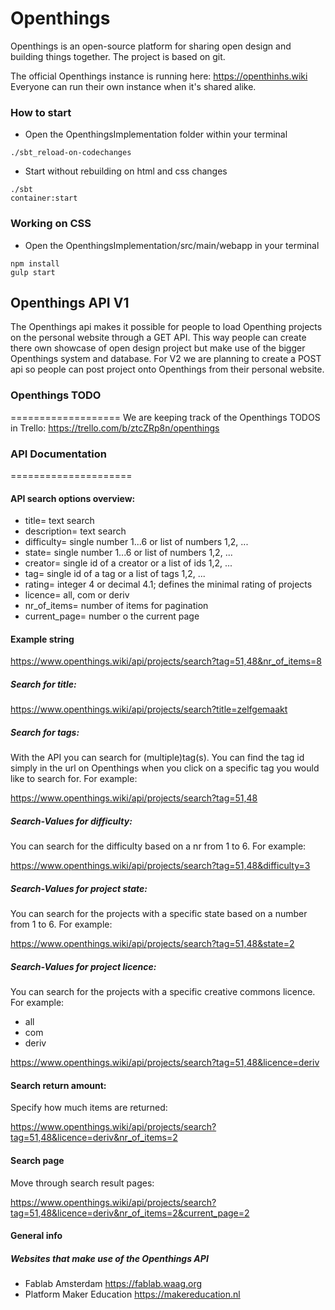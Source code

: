 Openthings
==========
Openthings is an open-source platform for sharing open design and building things together. The project is based on git.

The official Openthings instance is running here: https://openthinhs.wiki
Everyone can run their own instance when it's shared alike.

### How to start
- Open the OpenthingsImplementation folder within your terminal
```
./sbt_reload-on-codechanges
```
- Start without rebuilding on html and css changes

```
./sbt
container:start
```

### Working on CSS
- Open the OpenthingsImplementation/src/main/webapp in your terminal
```
npm install
gulp start
```

## Openthings API V1
The Openthings api makes it possible for people to load Openthing projects on the personal website through a GET API. This way people can create there own showcase of open design project but make use of the bigger Openthings system and database. For V2 we are planning to create a POST api so people can post project onto Openthings from their personal website.

### Openthings TODO
===================
We are keeping track of the Openthings TODOS in Trello:
https://trello.com/b/ztcZRp8n/openthings

### API Documentation
=====================

#### API search options overview:
- title= text search
- description= text search
- difficulty= single number 1...6 or list of numbers 1,2, ...
- state= single number 1...6 or list of numbers 1,2, ...
- creator= single id of a creator or a list of ids  1,2, ...
- tag= single id of a tag or a list of tags  1,2, ...
- rating= integer 4 or decimal 4.1; defines the minimal rating of projects
- licence= all, com or deriv
- nr_of_items= number of items for pagination
- current_page= number o the current page

#### Example string
https://www.openthings.wiki/api/projects/search?tag=51,48&nr_of_items=8

##### Search for title:
https://www.openthings.wiki/api/projects/search?title=zelfgemaakt

##### Search for tags:
With the API you can search for (multiple)tag(s). You can find the tag id simply in the url on Openthings when you click on a specific tag you would like to search for. For example:

https://www.openthings.wiki/api/projects/search?tag=51,48

##### Search-Values for difficulty:
You can search for the difficulty based on a nr from 1 to 6. For example:

https://www.openthings.wiki/api/projects/search?tag=51,48&difficulty=3

##### Search-Values for project state:
You can search for the projects with a specific state based on a number from 1 to 6. For example:

https://www.openthings.wiki/api/projects/search?tag=51,48&state=2

##### Search-Values for project licence:
You can search for the projects with a specific creative commons licence. For example:

- all
- com
- deriv

https://www.openthings.wiki/api/projects/search?tag=51,48&licence=deriv

#### Search return amount:
Specify how much items are returned:

https://www.openthings.wiki/api/projects/search?tag=51,48&licence=deriv&nr_of_items=2


#### Search page
Move through search result pages:

https://www.openthings.wiki/api/projects/search?tag=51,48&licence=deriv&nr_of_items=2&current_page=2

#### General info
##### Websites that make use of the Openthings API
- Fablab Amsterdam https://fablab.waag.org
- Platform Maker Education https://makereducation.nl

